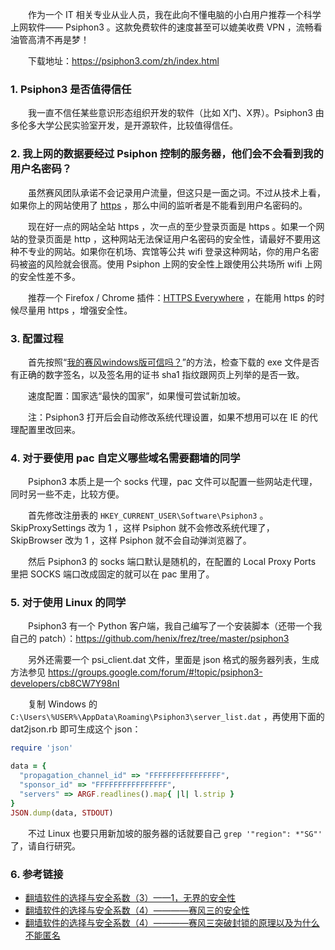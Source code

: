 　　作为一个 IT 相关专业从业人员，我在此向不懂电脑的小白用户推荐一个科学上网软件—— Psiphon3 。这款免费软件的速度甚至可以媲美收费 VPN ，流畅看油管高清不再是梦！

　　下载地址：<https://psiphon3.com/zh/index.html>

### 1. Psiphon3 是否值得信任

　　我一直不信任某些意识形态组织开发的软件（比如 X门、X界）。Psiphon3 由多伦多大学公民实验室开发，是开源软件，比较值得信任。

### 2. 我上网的数据要经过 Psiphon 控制的服务器，他们会不会看到我的用户名密码？

　　虽然赛风团队承诺不会记录用户流量，但这只是一面之词。不过从技术上看，如果你上的网站使用了 [https](../why-https-so-important/_.html) ，那么中间的监听者是不能看到用户名密码的。

　　现在好一点的网站全站 https ，次一点的至少登录页面是 https 。如果一个网站的登录页面是 http ，这种网站无法保证用户名密码的安全性，请最好不要用这种不专业的网站。如果你在机场、宾馆等公共 wifi 登录这种网站，你的用户名密码被盗的风险就会很高。使用 Psiphon 上网的安全性上跟使用公共场所 wifi 上网的安全性差不多。

　　推荐一个 Firefox / Chrome 插件：[HTTPS Everywhere](https://en.wikipedia.org/wiki/HTTPS_Everywhere) ，在能用 https 的时候尽量用 https ，增强安全性。

### 3. 配置过程

　　首先按照“[我的赛风windows版可信吗？](https://psiphon3.com/zh/faq.html#authentic-windows)”的方法，检查下载的 exe 文件是否有正确的数字签名，以及签名用的证书 sha1 指纹跟网页上列举的是否一致。

　　速度配置：国家选“最快的国家”，如果慢可尝试新加坡。

　　注：Psiphon3 打开后会自动修改系统代理设置，如果不想用可以在 IE 的代理配置里改回来。

### 4. 对于要使用 pac 自定义哪些域名需要翻墙的同学

　　Psiphon3 本质上是一个 socks 代理，pac 文件可以配置一些网站走代理，同时另一些不走，比较方便。

　　首先修改注册表的 `HKEY_CURRENT_USER\Software\Psiphon3` 。SkipProxySettings 改为 1 ，这样 Psiphon 就不会修改系统代理了，SkipBrowser 改为 1 ，这样 Psiphon 就不会自动弹浏览器了。

　　然后 Psiphon3 的 socks 端口默认是随机的，在配置的 Local Proxy Ports 里把 SOCKS 端口改成固定的就可以在 pac 里用了。

### 5. 对于使用 Linux 的同学

　　Psiphon3 有一个 Python 客户端，我自己编写了一个安装脚本（还带一个我自己的 patch）：<https://github.com/henix/frez/tree/master/psiphon3>

　　另外还需要一个 psi_client.dat 文件，里面是 json 格式的服务器列表，生成方法参见 <https://groups.google.com/forum/#!topic/psiphon3-developers/cb8CW7Y98nI>

　　复制 Windows 的 `C:\Users\%USER%\AppData\Roaming\Psiphon3\server_list.dat` ，再使用下面的 dat2json.rb 即可生成这个 json：

```ruby
require 'json'

data = {
  "propagation_channel_id" => "FFFFFFFFFFFFFFFF",
  "sponsor_id" => "FFFFFFFFFFFFFFFF",
  "servers" => ARGF.readlines().map{ |l| l.strip }
}
JSON.dump(data, STDOUT)
```

　　不过 Linux 也要只用新加坡的服务器的话就要自己 `grep '"region": *"SG"'` 了，请自行研究。

### 6. 参考链接

* [翻墙软件的选择与安全系数（3）——1，无界的安全性](https://plus.google.com/109790703964908675921/posts/cyonessuuMZ)
* [翻墙软件的选择与安全系数（4）————赛风三的安全性](https://plus.google.com/109790703964908675921/posts/CK81jzWRsdx)
* [翻墙软件的选择与安全系数（4）————赛风三突破封锁的原理以及为什么不能匿名](https://plus.google.com/109790703964908675921/posts/SDkrzcK7ZdY)
